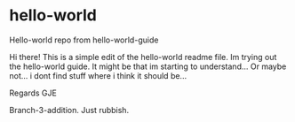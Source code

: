 # hello-world
Hello-world repo from hello-world-guide

Hi there!
This is a simple edit of the hello-world readme file. Im trying out the hello-world guide. 
It might be that im starting to understand... Or maybe not... i dont find stuff where i think it should be...

Regards
GJE

Branch-3-addition.
Just rubbish.
